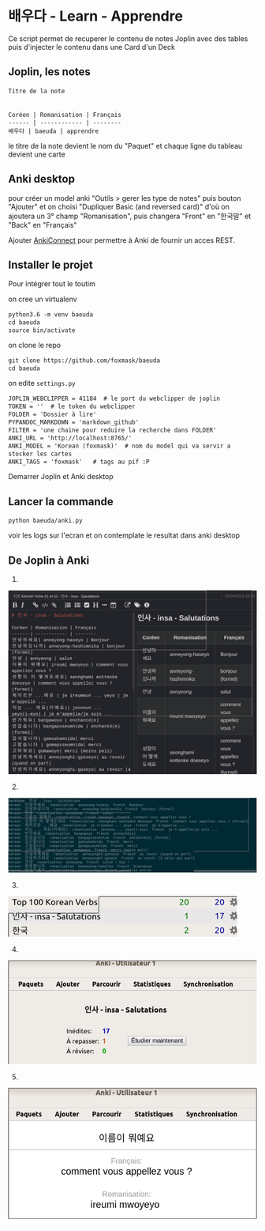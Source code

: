 # 배우다 - Learn - Apprendre

Ce script permet de recuperer le contenu de notes Joplin avec des tables puis d'injecter le contenu dans une Card d'un Deck


## Joplin, les notes


```
Titre de la note


Coréen | Romanisation | Français
------ | ------------ | --------
배우다 | baeuda | apprendre

```

le titre de la note devient le nom du "Paquet" et chaque ligne du tableau devient une carte

## Anki desktop

pour créer un model anki "Outils > gerer les type de notes" puis bouton "Ajouter"   et on choisi "Dupliquer Basic (and reversed card)" d'où on ajoutera un 3° champ "Romanisation", puis changera "Front" en "한국말" et "Back" en "Français" 

Ajouter [AnkiConnect](https://foosoft.net/projects/anki-connect/index.html#installation) pour permettre à Anki de fournir un acces REST.


## Installer le projet

Pour intégrer tout le toutim 

on cree un virtualenv

```
python3.6 -m venv baeuda
cd baeuda
source bin/activate
```

on clone le repo

```
git clone https://github.com/foxmask/baeuda
cd baeuda
```

on edite `settings.py`

```
JOPLIN_WEBCLIPPER = 41184  # le port du webclipper de joplin
TOKEN = ''  # le token du webclipper
FOLDER = 'Dossier à lire'
PYPANDOC_MARKDOWN = 'markdown_github'
FILTER = 'une chaine pour reduire la recherche dans FOLDER'
ANKI_URL = 'http://localhost:8765/'
ANKI_MODEL = 'Korean (foxmask)'  # nom du model qui va servir a stocker les cartes
ANKI_TAGS = 'foxmask'   # tags au pif :P
```

Demarrer Joplin et Anki desktop

## Lancer la commande 

```
python baeuda/anki.py 
```

voir les logs sur l'ecran et on contemplate le resultat dans anki desktop

## De Joplin à Anki

1)

![Joplin notes](/joplin_notes.png)

2)
![Anki integration](/anki_integration.png)

3)
![Anki Liste des Decks](/anki_list_decks.png)

4)
![Anki Le Deck](/anki_deck.png)

5)
![Anki Le Carte](/anki_card.png)